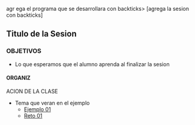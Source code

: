  agr
ega el programa que se desarrollara con backticks> [agrega la sesion con backticks]  
## Titulo de la Sesion 

### OBJETIVOS 
 - Lo que esperamos que el alumno aprenda al finalizar la sesion 

#### ORGANIZ
ACION DE LA CLASE 
- Tema que veran en el ejemplo
	- [Ejemplo 01](Ejemplo-01)
	- [Reto 01](Reto-01)

